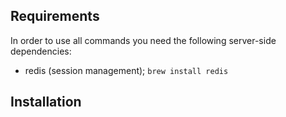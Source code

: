 ## Requirements

In order to use all commands you need the following server-side dependencies:

- redis (session management); `brew install redis`

## Installation
